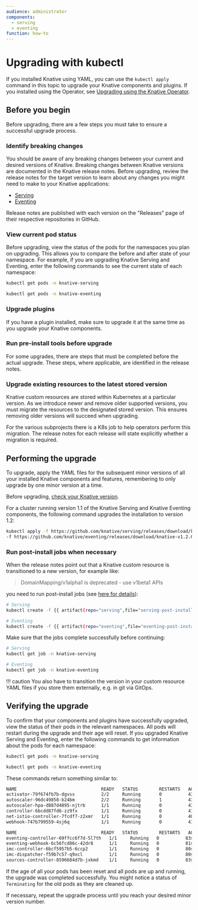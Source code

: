 ```yaml
---
audience: administrator
components:
  - serving
  - eventing
function: how-to
---
```


# Upgrading with kubectl

If you installed Knative using YAML, you can use the `kubectl apply` command in
this topic to upgrade your Knative components and plugins.
If you installed using the Operator, see [Upgrading using the Knative Operator](upgrade-installation-with-operator.md).

## Before you begin

Before upgrading, there are a few steps you must take to ensure a successful
upgrade process.

### Identify breaking changes

You should be aware of any breaking changes between your current and desired
versions of Knative. Breaking changes between Knative versions are documented in
the Knative release notes. Before upgrading, review the release notes for the
target version to learn about any changes you might need to make to your Knative
applications:

- [Serving](https://github.com/knative/serving/releases)
- [Eventing](https://github.com/knative/eventing/releases)

Release notes are published with each version on the "Releases" page of their
respective repositories in GitHub.

### View current pod status

Before upgrading, view the status of the pods for the namespaces you plan on
upgrading. This allows you to compare the before and after state of your
namespace. For example, if you are upgrading Knative Serving and Eventing, enter the following commands to see the current state of
each namespace:

```bash
kubectl get pods -n knative-serving
```

```bash
kubectl get pods -n knative-eventing
```

### Upgrade plugins

If you have a plugin installed, make sure to upgrade it at the same time as
you upgrade your Knative components.

### Run pre-install tools before upgrade

For some upgrades, there are steps that must be completed before the actual
upgrade. These steps, where applicable, are identified in the release notes.

### Upgrade existing resources to the latest stored version

Knative custom resources are stored within Kubernetes at a particular version.
As we introduce newer and remove older supported versions, you must migrate the resources to the designated stored version. This ensures removing older versions
will succeed when upgrading.

For the various subprojects there is a K8s job to help operators perform this migration. The release notes for each release will state explicitly whether a migration is required.

## Performing the upgrade

To upgrade, apply the YAML files for the subsequent minor versions of all your installed Knative components and features, remembering to only upgrade by one minor version at a time.

Before upgrading, [check your Knative version](check-install-version.md).

For a cluster running version 1.1 of the Knative Serving and Knative Eventing components, the following command upgrades the installation to version 1.2:

```bash
kubectl apply -f https://github.com/knative/serving/releases/download/knative-v1.2.0/serving-core.yaml \
-f https://github.com/knative/eventing/releases/download/knative-v1.2.0/eventing.yaml \
```

### Run post-install jobs when necessary

When the release notes point out that a Knative custom resource is transitioned to a new version, for example like:

> DomainMapping/v1alpha1 is deprecated - use v1beta1 APIs

you need to run post-install jobs (see [here for details](#upgrade-existing-resources-to-the-latest-stored-version)):

```bash
# Serving
kubectl create -f {{ artifact(repo="serving",file="serving-post-install-jobs.yaml")}}

# Eventing
kubectl create -f {{ artifact(repo="eventing",file="eventing-post-install.yaml")}}
```

Make sure that the jobs complete successfully before continuing:

```bash
# Serving
kubectl get job -n knative-serving

# Eventing
kubectl get job -n knative-eventing
```

!!! caution
    You also have to transition the version in your custom resource YAML files if you store them externally, e.g. in git via GitOps.

## Verifying the upgrade

To confirm that your components and plugins have successfully upgraded, view the status of their pods in the relevant namespaces.
All pods will restart during the upgrade and their age will reset.
If you upgraded Knative Serving and Eventing, enter the following commands to get information about the pods for each namespace:

```bash
kubectl get pods -n knative-serving
```

```bash
kubectl get pods -n knative-eventing
```

These commands return something similar to:

```bash
NAME                                READY   STATUS        RESTARTS   AGE
activator-79f674fb7b-dgvss          2/2     Running       0          43s
autoscaler-96dc49858-b24bm          2/2     Running       1          43s
autoscaler-hpa-d887d4895-njtrb      1/1     Running       0          43s
controller-6bcdd87fd6-zz9fx         1/1     Running       0          41s
net-istio-controller-7fcdf7-z2xmr   1/1     Running       0          40s
webhook-747b799559-4sj6q            1/1     Running       0          41s
```

```bash
NAME                                READY   STATUS        RESTARTS   AGE
eventing-controller-69ffcc6f7d-5l7th   1/1     Running   0          83s
eventing-webhook-6c56fcd86c-42dr8      1/1     Running   0          81s
imc-controller-6bcf5957b5-6ccp2        1/1     Running   0          80s
imc-dispatcher-f59b7c57-q9xcl          1/1     Running   0          80s
sources-controller-8596684d7b-jxkmd    1/1     Running   0          83s
```

If the age of all your pods has been reset and all pods are up and running, the upgrade was completed successfully.
You might notice a status of `Terminating` for the old pods as they are cleaned up.

If necessary, repeat the upgrade process until you reach your desired minor version number.
